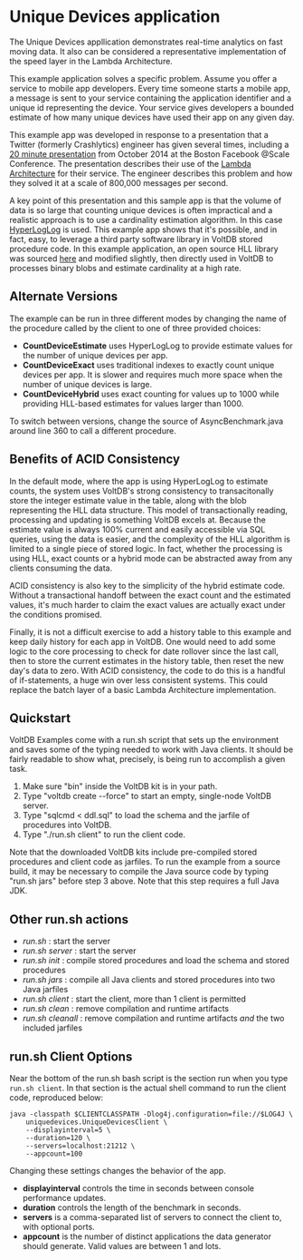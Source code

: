 Unique Devices application
===========================
The Unique Devices appllication demonstrates real-time analytics on fast moving data.  It also can be considered a representative implementation of the speed layer in the Lambda Architecture.  

This example application solves a specific problem. Assume you offer a service to mobile app developers. Every time someone starts a mobile app, a message is sent to your service containing the application identifier and a unique id representing the device. Your service gives developers a bounded estimate of how many unique devices have used their app on any given day.

This example app was developed in response to a presentation that a Twitter (formerly Crashlytics) engineer has given several times, including a [20 minute presentation](http://youtu.be/56wy_mGEnzQ) from October 2014 at the Boston Facebook @Scale Conference. The presentation describes their use of the [Lambda Architecture](http://en.wikipedia.org/wiki/Lambda_architecture) for their service. The engineer describes this problem and how they solved it at a scale of 800,000 messages per second. 

A key point of this presentation and this sample app is that the volume of data is so large that counting unique devices is often impractical and a realistic approach is to use a cardinality estimation algorithm. In this case [HyperLogLog](http://en.wikipedia.org/wiki/HyperLogLog) is used. This example app shows that it's possible, and in fact, easy, to leverage a third party software library in VoltDB stored procedure code. In this example application, an open source HLL library was sourced [here](https://github.com/addthis/stream-lib) and modified slightly, then directly used in VoltDB to processes binary blobs and estimate cardinality at a high rate.

Alternate Versions
----------
The example can be run in three different modes by changing the name of the procedure called by the client to one of three provided choices:

* **CountDeviceEstimate** uses HyperLogLog to provide estimate values for the number of unique devices per app.
* **CountDeviceExact** uses traditional indexes to exactly count unique devices per app. It is slower and requires much more space when the number of unique devices is large.
* **CountDeviceHybrid** uses exact counting for values up to 1000 while providing HLL-based estimates for values larger than 1000.

To switch between versions, change the source of AsyncBenchmark.java around line 360 to call a different procedure.

Benefits of ACID Consistency
----------
In the default mode, where the app is using HyperLogLog to estimate counts, the system uses VoltDB's strong consistency to transacitonally store the integer estimate value in the table, along with the blob representing the HLL data structure. This model of transactionally reading, processing and updating is something VoltDB excels at. Because the estimate value is always 100% current and easily accessible via SQL queries, using the data is easier, and the complexity of the HLL algorithm is limited to a single piece of stored logic. In fact, whether the processing is using HLL, exact counts or a hybrid mode can be abstracted away from any clients consuming the data.

ACID consistency is also key to the simplicity of the hybrid estimate code. Without a transactional handoff between the exact count and the estimated values, it's much harder to claim the exact values are actually exact under the conditions promised.

Finally, it is not a difficult exercise to add a history table to this example and keep daily history for each app in VoltDB. One would need to add some logic to the core processing to check for date rollover since the last call, then to store the current estimates in the history table, then reset the new day's data to zero. With ACID consistency, the code to do this is a handful of if-statements, a huge win over less consistent systems. This could replace the batch layer of a basic Lambda Architecture implementation.

Quickstart
-----------
VoltDB Examples come with a run.sh script that sets up the environment and saves some of the typing needed to work with Java clients. It should be fairly readable to show what, precisely, is being run to accomplish a given task.

1. Make sure "bin" inside the VoltDB kit is in your path.
2. Type "voltdb create --force" to start an empty, single-node VoltDB server.
3. Type "sqlcmd < ddl.sql" to load the schema and the jarfile of procedures into VoltDB.
4. Type "./run.sh client" to run the client code.

Note that the downloaded VoltDB kits include pre-compiled stored procedures and client code as jarfiles. To run the example from a source build, it may be necessary to compile the Java source code by typing "run.sh jars" before step 3 above. Note that this step requires a full Java JDK.

Other run.sh actions
-----------
- *run.sh* : start the server
- *run.sh server* : start the server
- *run.sh init* : compile stored procedures and load the schema and stored procedures
- *run.sh jars* : compile all Java clients and stored procedures into two Java jarfiles
- *run.sh client* : start the client, more than 1 client is permitted
- *run.sh clean* : remove compilation and runtime artifacts
- *run.sh cleanall* : remove compilation and runtime artifacts *and* the two included jarfiles

run.sh Client Options
--------------
Near the bottom of the run.sh bash script is the section run when you type `run.sh client`. In that section is the actual shell command to run the client code, reproduced below:

    java -classpath $CLIENTCLASSPATH -Dlog4j.configuration=file://$LOG4J \
        uniquedevices.UniqueDevicesClient \
        --displayinterval=5 \
        --duration=120 \
        --servers=localhost:21212 \
        --appcount=100

Changing these settings changes the behavior of the app.

* **displayinterval** controls the time in seconds between console performance updates.
*  **duration** controls the length of the benchmark in seconds.
* **servers** is a comma-separated list of servers to connect the client to, with optional ports.
* **appcount** is the number of distinct applications the data generator should generate. Valid values are between 1 and lots.
